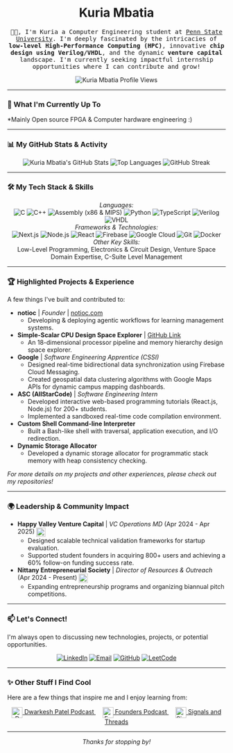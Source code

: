 <h1 align="center">
  <strong>Kuria Mbatia</strong>
</h1>

<p align="center">
  <samp>
    👋🏿, I'm Kuria a Computer Engineering student at <a href="https://www.eecs.psu.edu/">Penn State University</a>. I'm deeply fascinated by the intricacies of <strong>low-level High-Performance Computing (HPC)</strong>, innovative <strong>chip design using Verilog/VHDL</strong>, and the dynamic <strong>venture capital</strong> landscape. I'm currently seeking impactful internship opportunities where I can contribute and grow!
  </samp>
</p>

<p align="center">
  <img src="https://komarev.com/ghpvc/?username=Kuria-Mbatia&label=PROFILE+VIEWS&color=00A9E0&style=flat-square" alt="Kuria Mbatia Profile Views"/>
</p>

---

### 🚀 What I'm Currently Up To
*Mainly Open source FPGA & Computer hardware engineering :) 

---

### 📊 My GitHub Stats & Activity

<p align="center">
  <img src="https://github-readme-stats.vercel.app/api?username=Kuria-Mbatia&show_icons=true&theme=tokyonight&rank_icon=github&hide_border=true&card_width=400" alt="Kuria Mbatia's GitHub Stats"/>
  <img src="https://github-readme-stats.vercel.app/api/top-langs/?username=Kuria-Mbatia&layout=compact&theme=tokyonight&hide_border=true&card_width=380" alt="Top Languages"/>
  <img src="https://streak-stats.demolab.com/?user=Kuria-Mbatia&theme=tokyonight&hide_border=true&card_width=780" alt="GitHub Streak"/>
</p>

---

### 🛠️ My Tech Stack & Skills

<p align="center">
  <em>Languages:</em><br/>
  <img src="https://img.shields.io/badge/C-00599C?style=for-the-badge&logo=c&logoColor=white" alt="C"/>
  <img src="https://img.shields.io/badge/C%2B%2B-00599C?style=for-the-badge&logo=c%2B%2B&logoColor=white" alt="C++"/>
  <img src="https://img.shields.io/badge/Assembly-A17600?style=for-the-badge&logoColor=white" alt="Assembly (x86 & MIPS)"/>
  <img src="https://img.shields.io/badge/Python-3776AB?style=for-the-badge&logo=python&logoColor=white" alt="Python"/>
  <img src="https://img.shields.io/badge/TypeScript-007ACC?style=for-the-badge&logo=typescript&logoColor=white" alt="TypeScript"/>
  <img src="https://img.shields.io/badge/Verilog-8E64A2?style=for-the-badge&logo=verilog&logoColor=white" alt="Verilog"/>
  <img src="https://img.shields.io/badge/VHDL-007ACC?style=for-the-badge&logoColor=white" alt="VHDL"/>
  <br/>
  <em>Frameworks & Technologies:</em><br/>
  <img src="https://img.shields.io/badge/Next-black?style=for-the-badge&logo=next.js&logoColor=white" alt="Next.js"/>
  <img src="https://img.shields.io/badge/Node.js-43853D?style=for-the-badge&logo=node.js&logoColor=white" alt="Node.js"/>
  <img src="https://img.shields.io/badge/React-20232A?style=for-the-badge&logo=react&logoColor=61DAFB" alt="React"/>
  <img src="https://img.shields.io/badge/Firebase-FFCA28?style=for-the-badge&logo=firebase&logoColor=black" alt="Firebase"/>
  <img src="https://img.shields.io/badge/Google_Cloud-4285F4?style=for-the-badge&logo=google-cloud&logoColor=white" alt="Google Cloud"/>
  <img src="https://img.shields.io/badge/GIT-E44C30?style=for-the-badge&logo=git&logoColor=white" alt="Git"/>
  <img src="https://img.shields.io/badge/Docker-2CA5E0?style=for-the-badge&logo=docker&logoColor=white" alt="Docker"/>
  <br/>
  <em>Other Key Skills:</em><br/>
  Low-Level Programming, Electronics & Circuit Design, Venture Space Domain Expertise, C-Suite Level Management
</p>

---

### 🏆 Highlighted Projects & Experience

A few things I've built and contributed to:

* **notioc** | _Founder_ | [notioc.com](https://notioc.com)
    * Developing & deploying agentic workflows for learning management systems.
* **Simple-Scalar CPU Design Space Explorer** | [GitHub Link](https://github.com/Kuria-Mbatia/Simple-Scalar-Design-Space-Exploration)
    * An 18-dimensional processor pipeline and memory hierarchy design space explorer.
* **Google** | _Software Engineering Apprentice (CSSI)_
    * Designed real-time bidirectional data synchronization using Firebase Cloud Messaging.
    * Created geospatial data clustering algorithms with Google Maps APIs for dynamic campus mapping dashboards.
* **ASC (AllStarCode)** | _Software Engineering Intern_
    * Developed interactive web-based programming tutorials (React.js, Node.js) for 200+ students.
    * Implemented a sandboxed real-time code compilation environment.
* **Custom Shell Command-line Interpreter**
    * Built a Bash-like shell with traversal, application execution, and I/O redirection.
* **Dynamic Storage Allocator**
    * Developed a dynamic storage allocator for programmatic stack memory with heap consistency checking.

_For more details on my projects and other experiences, please check out my repositories!_

---

### 🌍 Leadership & Community Impact

* **Happy Valley Venture Capital** | _VC Operations MD_ (Apr 2024 - Apr 2025)
    <a href="https://www.linkedin.com/company/happyvalleyvc/"> <img align="center" alt="HVVC" width="21px" src="https://happyvalley.vc/images/logo.png" /></a>
    * Designed scalable technical validation frameworks for startup evaluation.
    * Supported student founders in acquiring 800+ users and achieving a 60% follow-on funding success rate.
* **Nittany Entrepreneurial Society** | _Director of Resources & Outreach_ (Apr 2024 - Present)
    <a href="https://www.linkedin.com/company/nittanyentrepreneursociety/"> <img align="center" alt="NES" width="21px" src="https://www.nespsu.com/NES.svg" /></a>
    * Expanding entrepreneurship programs and organizing biannual pitch competitions.

---

### 📫 Let's Connect!

I'm always open to discussing new technologies, projects, or potential opportunities.

<p align="center">
  <a href="https://www.linkedin.com/in/kuria-mba/" target="_blank"><img src="https://img.shields.io/badge/LinkedIn-0077B5?style=for-the-badge&logo=linkedin&logoColor=white" alt="LinkedIn"/></a>
  <a href="mailto:kuriambatia8@gmail.com"><img src="https://img.shields.io/badge/Email-D14836?style=for-the-badge&logo=gmail&logoColor=white" alt="Email"/></a>
  <a href="https://github.com/Kuria-Mbatia" target="_blank"><img src="https://img.shields.io/badge/GitHub-100000?style=for-the-badge&logo=github&logoColor=white" alt="GitHub"/></a>
  <a href="https://leetcode.com/u/kuriambatia8/" target="_blank"><img src="https://img.shields.io/badge/-LeetCode-FFA116?style=for-the-badge&logo=LeetCode&logoColor=black" alt="LeetCode"/></a>
  </p>

---

### ✨ Other Stuff I Find Cool

Here are a few things that inspire me and I enjoy learning from:

<p align="center">
  <a href="https://www.dwarkeshpatel.com/">
    <img align="center" alt="Dwarkesh Patel" width="25px" src="https://substackcdn.com/image/fetch/w_96,c_limit,f_auto,q_auto:good,fl_progressive:steep/https%3A%2F%2Fbucketeer-e05bbc84-baa3-437e-9518-adb32be77984.s3.amazonaws.com%2Fpublic%2Fimages%2F90fa9666-5b8b-4685-a8fb-4b64cb7e0333_1080x1080.png" /> Dwarkesh Patel Podcast
  </a> &nbsp; &nbsp;
  <a href="https://www.founderspodcast.com/">
    <img align="center" alt="Founders Podcast" width="25px" src="https://image.simplecastcdn.com/images/57933a1d-c5a9-4040-9aca-e766ae2ec0eb/721c2dd0-f766-4405-a701-dcd9179d4a5b/300x300/1495013501artwork.jpg" /> Founders Podcast
  </a> &nbsp; &nbsp;
  <a href="https://signalsandthreads.com/">
    <img align="center" alt="Signals and Threads" width="25px" src="https://signalsandthreads.com/static/images/header-mobile.jpg" /> Signals and Threads
  </a>
</p>

---
<p align="center">
  <em>Thanks for stopping by!</em>
</p>
